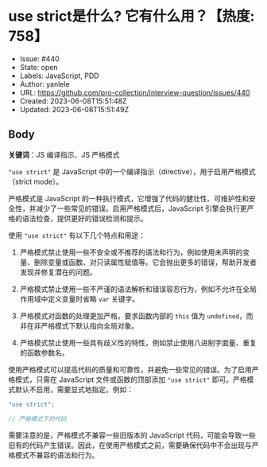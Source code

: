 # use strict是什么? 它有什么用？【热度: 758】

- Issue: #440
- State: open
- Labels: JavaScript, PDD
- Author: yanlele
- URL: https://github.com/pro-collection/interview-question/issues/440
- Created: 2023-06-08T15:51:48Z
- Updated: 2023-06-08T15:51:49Z

## Body

**关键词**：JS 编译指示、JS 严格模式

`"use strict"` 是 JavaScript 中的一个编译指示（directive），用于启用严格模式（strict mode）。

严格模式是 JavaScript 的一种执行模式，它增强了代码的健壮性、可维护性和安全性，并减少了一些常见的错误。启用严格模式后，JavaScript 引擎会执行更严格的语法检查，提供更好的错误检测和提示。

使用 `"use strict"` 有以下几个特点和用途：

1. 严格模式禁止使用一些不安全或不推荐的语法和行为，例如使用未声明的变量、删除变量或函数、对只读属性赋值等。它会抛出更多的错误，帮助开发者发现并修复潜在的问题。

2. 严格模式禁止使用一些不严谨的语法解析和错误容忍行为，例如不允许在全局作用域中定义变量时省略 `var` 关键字。

3. 严格模式对函数的处理更加严格，要求函数内部的 `this` 值为 `undefined`，而非在非严格模式下默认指向全局对象。

4. 严格模式禁止使用一些具有歧义性的特性，例如禁止使用八进制字面量、重复的函数参数名。

使用严格模式可以提高代码的质量和可靠性，并避免一些常见的错误。为了启用严格模式，只需在 JavaScript 文件或函数的顶部添加 `"use strict"` 即可。严格模式默认不启用，需要显式地指定。例如：

```javascript
"use strict";

// 严格模式下的代码
```

需要注意的是，严格模式不兼容一些旧版本的 JavaScript 代码，可能会导致一些旧有的代码产生错误。因此，在使用严格模式之前，需要确保代码中不会出现与严格模式不兼容的语法和行为。

